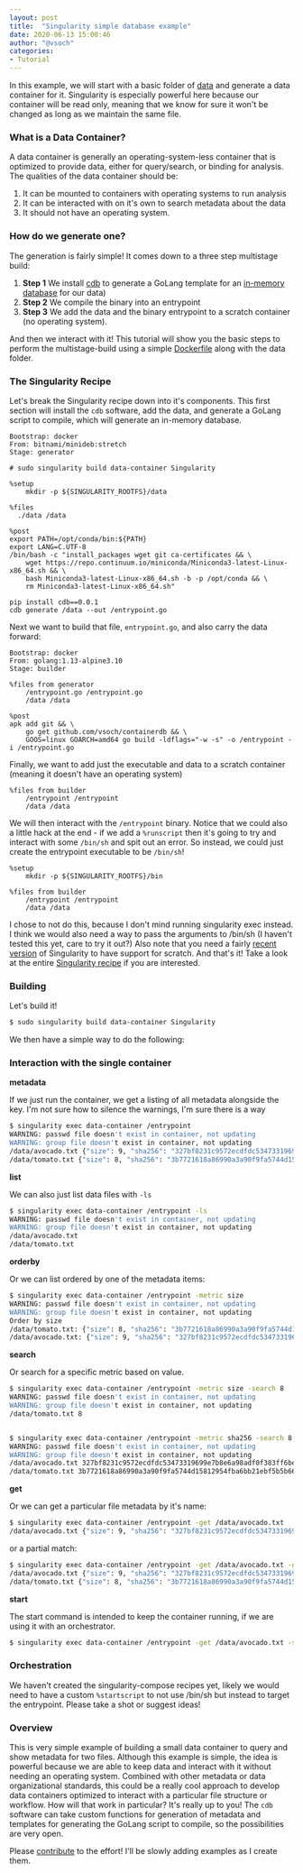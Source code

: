 ```yaml
---
layout: post
title:  "Singularity simple database example"
date: 2020-06-13 15:00:46
author: "@vsoch"
categories:
- Tutorial
---
```



In this example, we will start with a basic folder of [data](https://github.com/vsoch/cdb/tree/master/examples/docker-simple/data) and generate a data container for it. Singularity
is especially powerful here because our container will be read only, meaning that we know for sure
it won't be changed as long as we maintain the same file.

### What is a Data Container?

A data container is generally an operating-system-less container that is optimized
to provide data, either for query/search, or binding for analysis. The qualities of
the data container should be:

 1. It can be mounted to containers with operating systems to run analysis
 2. It can be interacted with on it's own to search metadata about the data
 3. It should not have an operating system.


### How do we generate one?

The generation is fairly simple! It comes down to a three step multistage build:

 1. **Step 1** We install [cdb](https://github.com/vsoch/cdb) to generate a GoLang template for an [in-memory database](https://github.com/vsoch/containerdb) for our data) 
 2. **Step 2** We compile the binary into an entrypoint
 3. **Step 3** We add the data and the binary entrypoint to a scratch container (no operating system).

And then we interact with it! This tutorial will show you the basic steps to
perform the multistage-build using a simple [Dockerfile](https://github.com/vsoch/cdb/tree/master/examples/docker-simple/Dockerfile) along with the data folder.

### The Singularity Recipe

Let's break the Singularity recipe down into it's components. This first section will install
the `cdb` software, add the data, and generate a GoLang script to compile, which will generate an in-memory database.

```
Bootstrap: docker
From: bitnami/minideb:stretch
Stage: generator

# sudo singularity build data-container Singularity

%setup
    mkdir -p ${SINGULARITY_ROOTFS}/data

%files
  ./data /data

%post
export PATH=/opt/conda/bin:${PATH}
export LANG=C.UTF-8
/bin/bash -c "install_packages wget git ca-certificates && \
    wget https://repo.continuum.io/miniconda/Miniconda3-latest-Linux-x86_64.sh && \
    bash Miniconda3-latest-Linux-x86_64.sh -b -p /opt/conda && \
    rm Miniconda3-latest-Linux-x86_64.sh"

pip install cdb==0.0.1
cdb generate /data --out /entrypoint.go
```

Next we want to build that file, `entrypoint.go`, and also carry the data forward:

```
Bootstrap: docker
From: golang:1.13-alpine3.10
Stage: builder

%files from generator
    /entrypoint.go /entrypoint.go
    /data /data

%post
apk add git && \
    go get github.com/vsoch/containerdb && \
    GOOS=linux GOARCH=amd64 go build -ldflags="-w -s" -o /entrypoint -i /entrypoint.go
```

Finally, we want to add just the executable and data to a scratch container 
(meaning it doesn't have an operating system)

```
%files from builder
    /entrypoint /entrypoint
    /data /data
```

We will then interact with the `/entrypoint` binary. Notice that we could
also a little hack at the end - if we add a `%runscript` then
it's going to try and interact with some `/bin/sh` and spit out an error.
So instead, we could just create the entrypoint executable to be `/bin/sh`!

```
%setup
    mkdir -p ${SINGULARITY_ROOTFS}/bin

%files from builder
    /entrypoint /entrypoint
    /data /data
```

I chose to not do this, because I don't mind running singularity exec instead.
I think we would also need a way to pass the arguments to /bin/sh (I haven't tested this yet, care to try it out?)
Also note that you need a fairly [recent version](https://github.com/hpcng/singularity-userdocs/pull/328/files) of Singularity to have support for scratch. And that's it!  Take a look at the entire [Singularity recipe](https://github.com/vsoch/cdb/tree/master/examples/singularity-simple/Singularity) if you are interested.

### Building

Let's build it!

```bash
$ sudo singularity build data-container Singularity
```

We then have a simple way to do the following:

### Interaction with the single container

**metadata**

If we just run the container, we get a listing of all metadata alongside the key.
I'm not sure how to silence the warnings, I'm sure there is a way

```bash
$ singularity exec data-container /entrypoint
WARNING: passwd file doesn't exist in container, not updating
WARNING: group file doesn't exist in container, not updating
/data/avocado.txt {"size": 9, "sha256": "327bf8231c9572ecdfdc53473319699e7b8e6a98adf0f383ff6be5b46094aba4"}
/data/tomato.txt {"size": 8, "sha256": "3b7721618a86990a3a90f9fa5744d15812954fba6bb21ebf5b5b66ad78cf5816"}
```

**list** 

We can also just list data files with `-ls`

```bash
$ singularity exec data-container /entrypoint -ls
WARNING: passwd file doesn't exist in container, not updating
WARNING: group file doesn't exist in container, not updating
/data/avocado.txt
/data/tomato.txt
```

**orderby**

Or we can list ordered by one of the metadata items:

```bash
$ singularity exec data-container /entrypoint -metric size
WARNING: passwd file doesn't exist in container, not updating
WARNING: group file doesn't exist in container, not updating
Order by size
/data/tomato.txt: {"size": 8, "sha256": "3b7721618a86990a3a90f9fa5744d15812954fba6bb21ebf5b5b66ad78cf5816"}
/data/avocado.txt: {"size": 9, "sha256": "327bf8231c9572ecdfdc53473319699e7b8e6a98adf0f383ff6be5b46094aba4"}
```

**search**

Or search for a specific metric based on value.

```bash
$ singularity exec data-container /entrypoint -metric size -search 8
WARNING: passwd file doesn't exist in container, not updating
WARNING: group file doesn't exist in container, not updating
/data/tomato.txt 8


$ singularity exec data-container /entrypoint -metric sha256 -search 8
WARNING: passwd file doesn't exist in container, not updating
WARNING: group file doesn't exist in container, not updating
/data/avocado.txt 327bf8231c9572ecdfdc53473319699e7b8e6a98adf0f383ff6be5b46094aba4
/data/tomato.txt 3b7721618a86990a3a90f9fa5744d15812954fba6bb21ebf5b5b66ad78cf5816
```

**get**

Or we can get a particular file metadata by it's name:

```bash
$ singularity exec data-container /entrypoint -get /data/avocado.txt
/data/avocado.txt {"size": 9, "sha256": "327bf8231c9572ecdfdc53473319699e7b8e6a98adf0f383ff6be5b46094aba4"}
```

or a partial match:

```bash
$ singularity exec data-container /entrypoint -get /data/avocado.txt -get /data/
/data/avocado.txt {"size": 9, "sha256": "327bf8231c9572ecdfdc53473319699e7b8e6a98adf0f383ff6be5b46094aba4"}
/data/tomato.txt {"size": 8, "sha256": "3b7721618a86990a3a90f9fa5744d15812954fba6bb21ebf5b5b66ad78cf5816"}
```

**start**

The start command is intended to keep the container running, if we are using
it with an orchestrator.

```bash
$ singularity exec data-container /entrypoint -get /data/avocado.txt -start
```

### Orchestration

We haven't created the singularity-compose recipes yet, likely we would need
to have a custom `%startscript` to not use /bin/sh but instead to target
the entrypoint. Please take a shot or suggest ideas!

### Overview

This is very simple example of building a small data container to query and
show metadata for two files. Although this example is simple, the idea is powerful because we 
are able to keep data and interact with it without needing an operating system.
Combined with other metadata or data organizational standards, this could be
a really cool approach to develop data containers optimized to interact
with a particular file structure or workflow. How will that work in particular?
It's really up to you! The `cdb` software can take custom functions
for generation of metadata and templates for generating the GoLang script
to compile, so the possibilities are very open.

Please [contribute](https://github.com/vsoch/cdb) to the effort! I'll be slowly
adding examples as I create them.
